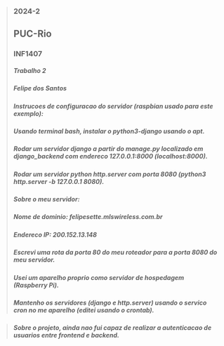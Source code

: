 
> ### 2024-2
>
> ## PUC-Rio
> 
> ### INF1407
> 
> ##### Trabalho 2
>
> ##### Felipe dos Santos
> 
> ##### Instrucoes de configuracao do servidor (raspbian usado para este exemplo):
> ##### Usando terminal bash, instalar o python3-django usando o apt.
> ##### Rodar um servidor django a partir do manage.py localizado em django_backend com endereco 127.0.0.1:8000 (localhost:8000).
> ##### Rodar um servidor python http.server com porta 8080 (python3 http.server -b 127.0.0.1 8080).
>
> ##### Sobre o meu servidor:
> ##### Nome de dominio: felipesette.mlswireless.com.br
> ##### Endereco IP: 200.152.13.148
> ##### Escrevi uma rota da porta 80 do meu roteador para a porta 8080 do meu servidor.
> ##### Usei um aparelho proprio como servidor de hospedagem (Raspberry Pi).
> ##### Mantenho os servidores (django e http.server) usando o servico cron no me aparelho (editei usando o crontab).

> ##### Sobre o projeto, ainda nao fui capaz de realizar a autenticacao de usuarios entre frontend e backend.


